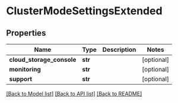 # ClusterModeSettingsExtended

## Properties
Name | Type | Description | Notes
------------ | ------------- | ------------- | -------------
**cloud_storage_console** | **str** |  | [optional] 
**monitoring** | **str** |  | [optional] 
**support** | **str** |  | [optional] 

[[Back to Model list]](../README.md#documentation-for-models) [[Back to API list]](../README.md#documentation-for-api-endpoints) [[Back to README]](../README.md)


